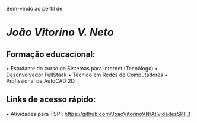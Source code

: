 Bem-vindo ao perfil de 
# ***João Vitorino V. Neto***

## Formação educacional:
• Estudante do curso de Sistemas para Internet (Tecnólogo)
• Desenvolvedor FullStack
• Técnico em Redes de Computadores
• Profissional de AutoCAD 2D

## Links de acesso rápido:
• Atividades para TSPI: https://github.com/JoaoVitorinoVN/AtividadesSPI-3

